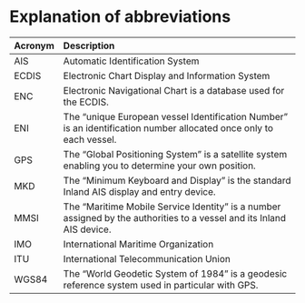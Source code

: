 # Explanation of abbreviations

| Acronym | Description |
| :--- | :--- |
| AIS | Automatic Identification System  |
| ECDIS | Electronic Chart Display and Information System  |
| ENC | Electronic Navigational Chart is a database used for the ECDIS. |
| ENI | The “unique European vessel Identification Number” is an identification number allocated once only to each vessel. |
| GPS | The “Global Positioning System” is a satellite system enabling you to determine your own position. |
| MKD | The “Minimum Keyboard and Display” is the standard Inland AIS display and entry device. |
| MMSI | The “Maritime Mobile Service Identity” is a number assigned by the authorities to a vessel and its Inland AIS device. |
| IMO | International Maritime Organization |
| ITU | International Telecommunication Union |
| WGS84 | The “World Geodetic System of 1984” is a geodesic reference system used in particular with GPS. |

